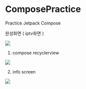 # ComposePractice
Practice Jetpack Compose

완성화면 ( iptv화면 )

<img src="https://user-images.githubusercontent.com/52556870/220002170-27a85d07-b949-4e4b-bc6c-aa52ff4a198a.mp4">

1. compose recyclerview

<img src="https://user-images.githubusercontent.com/52556870/220002151-a9ee3cec-0451-45c0-9bb1-f2b37cdee61e.png">

2. info screen

<img src="https://user-images.githubusercontent.com/52556870/220002163-a12bc01b-6c39-4f51-a117-c51e6d952f4a.png">

